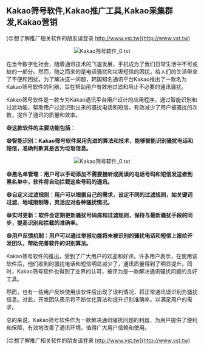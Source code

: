 ## **Kakao筛号软件,Kakao推广工具,Kakao采集群发,Kakao营销**

[😍想了解推广相关软件的朋友请登录 http://www.vst.tw](http://www.vst.tw)

 <center><img src="https://vst.tw/MP4/tuiguang/png/4.png" alt="Kakao筛号软件_0.txt"></center>

在当今数字化社会，随着通讯技术的飞速发展，手机成为了我们日常生活中不可或缺的一部分。然而，随之而来的是电话骚扰和垃圾短信的困扰，给人们的生活带来了不便和困扰。为了解决这一问题，韩国知名通讯平台Kakao推出了一款名为Kakao筛号软件的利器，旨在帮助用户有效地过滤和阻止不必要的通讯骚扰。

Kakao筛号软件是一款专为Kakao通讯平台用户设计的应用程序，通过智能识别和过滤功能，帮助用户过滤识别出来的骚扰电话和短信，有效减少了用户被骚扰的次数，提升了通讯的质量和效率。

**😄这款软件的主要功能包括：**

**😄智能识别：Kakao筛号软件采用先进的算法和技术，能够智能识别骚扰电话和短信，准确判断其是否为垃圾信息。**

 <center><img src="https://vst.tw/MP4/tuiguang/png/3.png" alt="Kakao筛号软件_0.txt"></center>

**😄黑名单管理：用户可以手动添加不需要接听或阅读的电话号码和短信发送者到黑名单中，软件将自动拦截这些号码的通讯。**

**😄自定义过滤规则：用户可以根据自己的需求，设定不同的过滤规则，如关键词过滤、地域限制等，灵活应对各种骚扰情况。**

**😄实时更新：软件会定期更新骚扰号码库和过滤规则，保持与最新骚扰手段的同步，提高识别和拦截的准确率。**

**😄用户反馈机制：用户可以通过举报功能将未被识别的骚扰电话和短信上报给开发团队，帮助完善软件的识别算法。**

Kakao筛号软件的推出，受到了广大用户的欢迎和好评。许多用户表示，在使用该软件后，他们收到的骚扰电话和短信明显减少了，通讯质量得到了明显提升。同时，Kakao筛号软件也得到了业界的认可，被评为是一款解决通讯骚扰问题的良好工具。

然而，也有一些用户反映使用该软件后出现了误判情况，将正常通讯误识别为骚扰信息。对此，开发团队表示将不断优化算法和提升识别准确率，以满足用户的需求。

总的来说，Kakao筛号软件作为一款解决通讯骚扰问题的利器，为用户提供了便利和保障，有效地改善了通讯环境，值得广大用户信赖和使用。

[😍想了解推广相关软件的朋友请登录 http://www.vst.tw](http://www.vst.tw)



